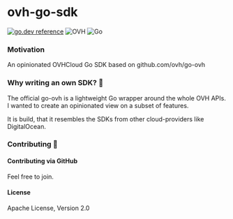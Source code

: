 # ovh-go-sdk

[![go.dev reference](https://img.shields.io/badge/go.dev-reference-007d9c?logo=go&logoColor=white&style=for-the-badge)](https://pkg.go.dev/github.com/dirien/ovh-go-sdk?tab=doc)
![OVH](https://img.shields.io/badge/ovh-123F6D?style=for-the-badge&logo=ovh&logoColor=white)
![Go](https://img.shields.io/badge/go-00ADD8?style=for-the-badge&logo=go&logoColor=white)

### Motivation

An opinionated OVHCloud Go SDK based on github.com/ovh/go-ovh

### Why writing an own SDK? 🤔

The official go-ovh is a lightweight Go wrapper around the whole OVH APIs. I wanted to create an opinionated view on a
subset of features.

It is build, that it resembles the SDKs from other cloud-providers like DigitalOcean.

### Contributing 🤝

#### Contributing via GitHub

Feel free to join.

#### License

Apache License, Version 2.0